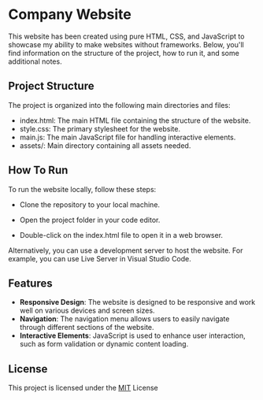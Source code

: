 
# Company Website

This website has been created using pure HTML, CSS, and JavaScript to showcase my ability to make websites without frameworks. Below, you'll find information on the structure of the project, how to run it, and some additional notes.
## Project Structure
The project is organized into the following main directories and files:

- index.html: The main HTML file containing the structure of the website.
- style.css: The primary stylesheet for the website.
- main.js: The main JavaScript file for handling interactive elements.
- assets/: Main directory containing all assets needed. 
## How To Run

To run the website locally, follow these steps:

- Clone the repository to your local machine.

- Open the project folder in your code editor.

- Double-click on the index.html file to open it in a web browser.

Alternatively, you can use a development server to host the website. For example, you can use Live Server in Visual Studio Code.


## Features

- **Responsive Design**: The website is designed to be responsive and work well on various devices and screen sizes.
- **Navigation**: The navigation menu allows users to easily navigate through different sections of the website.
- **Interactive Elements**: JavaScript is used to enhance user interaction, such as form validation or dynamic content loading.
## License

This project is licensed under the [MIT](https://choosealicense.com/licenses/mit/) License

